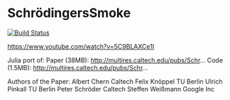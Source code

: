 # SchrödingersSmoke

[![Build Status](https://travis-ci.org/SimonDanisch/SchrödingersSmoke.jl.svg?branch=master)](https://travis-ci.org/SimonDanisch/SchrödingersSmoke.jl)

https://www.youtube.com/watch?v=5C9BLAXCe1I

Julia port of:
Paper (38MB):
http://multires.caltech.edu/pubs/Schr...
Code (1.5MB):
http://multires.caltech.edu/pubs/Schr...

Authors of the Paper:
Albert Chern
Caltech
Felix Knöppel
TU Berlin
Ulrich Pinkall
TU Berlin
Peter Schröder
Caltech
Steffen Weißmann
Google Inc
